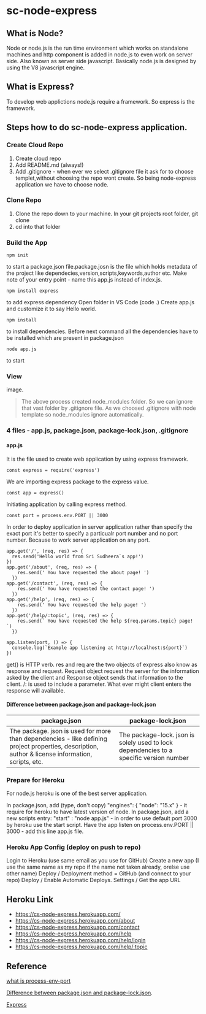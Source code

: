# sc-node-express

## What is Node?
Node or node.js is the run time environment which works on standalone machines and http component is added in node.js to even work on server side. Also known as server side javascript. Basically node.js is designed by using the V8 javascript engine. 

## What is Express?
To develop web applictions node.js require a framework. So express is the framework.

## Steps how to do sc-node-express application.

### Create Cloud Repo

1. Create cloud repo 
2. Add README.md (always!)
3. Add .gitignore - when ever we select .gitignore file it ask for to choose templet,without choosing the repo wont create. So being node-express application we have to choose node.

### Clone Repo 

1. Clone the repo down to your machine. In your git projects root folder, git clone <yoururl> 
2. cd into that folder
  
### Build the App

```
npm init
```
to start a package.json file.package.josn is the file which holds metadata of the project like dependecies,version,scripts,keywords,author etc. Make note of your entry point - name this app.js instead of index.js.
```
npm install express 
```
to add express dependency
Open folder in VS Code (code .)
Create app.js and customize it to say Hello world.
```
npm install 
```
to install dependencies. Before next command all the dependencies have to be installed which are present in package.json
```
node app.js
```
to start
### View
image.

> The above process created node_modules folder. So we can ignore that vast folder by .gitignore file. 
> As we choosed .gitignore with node template so node_modules ignore automatically.

### 4 files - app.js, package.json, package-lock.json, .gitignore

#### app.js 
It is the file used to create web application by using express framework. 
```
const express = require('express')
```
We are importing express package to the express value.
```
const app = express()
```
Initiating application by calling express method.
```
const port = process.env.PORT || 3000
```
In order to deploy application in server application rather than specify the exact port it's better to specify a particualr port number and no port number. Because to work server application on any port.
```
app.get('/', (req, res) => {
  res.send('Hello world from Sri Sudheera`s app!')
})
app.get('/about', (req, res) => {
    res.send(' You have requested the about page! ')
  })
app.get('/contact', (req, res) => {
    res.send(' You have requested the contact page! ')
  })
app.get('/help', (req, res) => {
    res.send(' You have requested the help page! ')
  })
app.get('/help/:topic', (req, res) => {
    res.send(` You have requested the help ${req.params.topic} page! `)
  })
  
app.listen(port, () => {
  console.log(`Example app listening at http://localhost:${port}`)
})

```

get() is HTTP verb. res and req are the two objects of express also know as response and request. Request object request the server for the information asked by the client and Response object sends that information to the client. /: is used to include a parameter. What ever might client enters the response will available.

#### Difference between package.json and package-lock.json
| package.json                                                            | package-lock.json                                                                |   
|-------------------------------------------------------------------------|----------------------------------------------------------------------------------|
|The package. json is used for more than dependencies - like defining project properties, description, author & license information, scripts, etc.| The package-lock. json is solely used to lock dependencies to a specific version number |                    number 
                                                                                                                                                
### Prepare for Heroku

For node.js heroku is one of the best server application.

In package.json, add (type, don't copy)  "engines": { "node": "15.x" }  - it require for heroku to have latest version of node.
In package.json, add a new scripts entry: "start" : "node app.js" - in order to use default port 3000 by heroku use the start script.
Have the app listen on process.env.PORT || 3000 - add this line app.js file.

### Heroku App Config (deploy on push to repo)

Login to Heroku (use same email as you use for GitHub)
Create a new app (I use the same name as my repo if the name not taken already, orelse use other name)
Deploy / Deployment method = GitHub (and connect to your repo)
Deploy / Enable Automatic Deploys. 
Settings / Get the app URL

## Heroku Link
* https://cs-node-express.herokuapp.com/
* https://cs-node-express.herokuapp.com/about
* https://cs-node-express.herokuapp.com/contact
* https://cs-node-express.herokuapp.com/help
* https://cs-node-express.herokuapp.com/help/login
* https://cs-node-express.herokuapp.com/help/:topic

## Reference
[what is process-env-port](https://stackoverflow.com/questions/18864677/what-is-process-env-port-in-node-js)

[Difference between package.json and package-lock.json](https://stackoverflow.com/questions/45052520/do-i-need-both-package-lock-json-and-package-json#:~:text=No.-,The%20package.,to%20a%20specific%20version%20number).

[Express](https://flaviocopes.com/express/)






